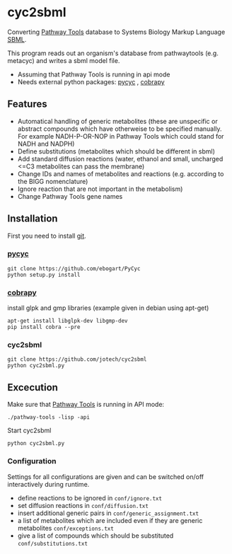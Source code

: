 # cyc2sbml

Converting [Pathway Tools](http://brg.ai.sri.com/ptools/) database to Systems Biology Markup Language [SBML](http://sbml.org/).

This program reads out an organism's database from pathwaytools (e.g. metacyc) and writes a sbml model file.
- Assuming that Pathway Tools is running in api mode
- Needs external python packages: [pycyc](https://github.com/ebogart/PyCyc) , [cobrapy](https://github.com/opencobra/cobrapy)


## Features
- Automatical handling of generic metabolites (these are unspecific or abstract compounds which have otherweise to be specified manually. For example NADH-P-OR-NOP in Pathway Tools which could stand for NADH and NADPH)
- Define substitutions (metabolites which should be different in sbml)
- Add standard diffusion reactions (water, ethanol and small, uncharged <=C3 metabolites can pass the membrane)
- Change IDs and names of metabolites and reactions (e.g. according to the BIGG nomenclature)
- Ignore reaction that are not important in the metabolism)
- Change Pathway Tools gene names


## Installation
First you need to install [git](http://git-scm.com/).

### [pycyc](https://github.com/ebogart/PyCyc)
```
git clone https://github.com/ebogart/PyCyc
python setup.py install
```

### [cobrapy](https://github.com/opencobra/cobrapy)
install glpk and gmp libraries (example given in debian using apt-get)
```
apt-get install libglpk-dev libgmp-dev
pip install cobra --pre
```

### cyc2sbml
```
git clone https://github.com/jotech/cyc2sbml
python cyc2sbml.py
```

## Excecution

Make sure that [Pathway Tools](http://brg.ai.sri.com/ptools/) is running in API mode:
```
./pathway-tools -lisp -api
```
Start cyc2sbml 
```
python cyc2sbml.py
```

### Configuration
Settings for all configurations are given and can be switched on/off interactively during runtime.

- define reactions to be ignored in ```conf/ignore.txt```
- set diffusion reactions in ```conf/diffusion.txt```
- insert additional generic pairs in ```conf/generic_assignment.txt```
- a list of metabolites which are included even if they are generic metabolites ```conf/exceptions.txt```
- give a list of compounds which should be substituted ```conf/substitutions.txt```
